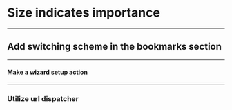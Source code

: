 # Size indicates importance

---

## Add switching scheme in the bookmarks section

---

#### Make a wizard setup action

---

### Utilize url dispatcher
